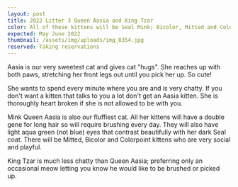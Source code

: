 ```yaml
---
layout: post
title: 2022 Litter 3 Queen Aasia and King Tzar
color: All of these kittens will be Seal Mink; Bicolor, Mitted and Colorpoint.
expected: May June 2022
thumbnail: /assets/img/uploads/img_0354.jpg
reserved: Taking reservations
---
```

Aasia is our very sweetest cat and gives cat "hugs". She reaches up with both paws, stretching her front legs out until you pick her up. So cute! 

She wants to spend every minute where you are and is very chatty. If you don't want a kitten that talks to you a lot don't get an Aasia kitten. She is thoroughly heart broken if she is not allowed to be with you. 

Mink Queen Aasia is also our fluffiest cat. All her kittens will have a double gene for long hair so will require brushing every day. They will also have light aqua green (not blue) eyes that contrast beautifully with her dark Seal coat. There will be Mitted, Bicolor and Colorpoint kittens who are very social and playful. 

King Tzar is much less chatty than Queen Aasia; preferring only an occasional meow letting you know he would like to be brushed or picked up.